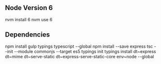 ## Node Version 6
nvm install 6
nvm use 6

## Dependencies
npm install gulp typings typescript --global
npm install --save express
tsc  --init --module commonjs --target es5
typings init
typings install dt~express dt~mime dt~serve-static dt~express-serve-static-core env~node --global